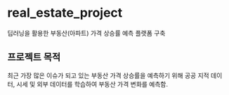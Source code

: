 # real_estate_project
딥러닝을 활용한 부동산(아파트) 가격 상승률 예측 플랫폼 구축
 
## 프로젝트 목적
최근 가장 많은 이슈가 되고 있는 부동산 가격 상승률을 예측하기 위해 공공 지적 데이터, 시세 및 외부 데이터를 학습하여 부동산 가격 변화를 예측함.
